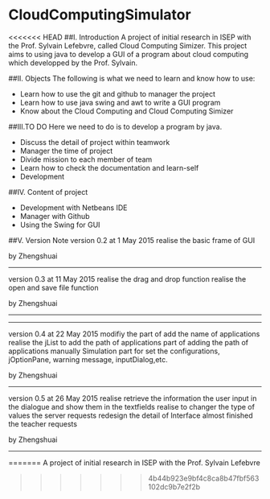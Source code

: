 # CloudComputingSimulator
<<<<<<< HEAD
##I. Introduction
A project of initial research in ISEP with the Prof. Sylvain Lefebvre, called Cloud Computing Simizer. This project aims to using java to develop a GUI of a program about cloud computing which developped by the Prof. Sylvain.

##II. Objects
The following is what we need to learn and know how to use:

*	Learn how to use the git and github to manager the project
*	Learn how to use java swing and awt to write a GUI program
*	Know about the Cloud Computing and Cloud Computing Simizer

##III.TO DO
Here we need to do is to develop a program by java.

*	Discuss the detail of project within teamwork
*	Manager the time of project
*	Divide mission to each member of team
*	Learn how to check the documentation and learn-self
*	Development

##IV. Content of project
*	Development with Netbeans IDE
*	Manager with Github
*	Using the Swing for GUI

##V. Version Note
version 0.2 at 1 May 2015
realise the basic frame of GUI

by Zhengshuai

---
version 0.3 at 11 May 2015
realise the drag and drop function
realise the open and save file function

by Zhengshuai

---
---
version 0.4 at 22 May 2015
modifiy the part of add the name of applications
realise the jList to add the path of applications
part of adding  the path  of applications manually
Simulation part for set the configurations, jOptionPane, warning message, inputDialog,etc.

by Zhengshuai

---
version 0.5 at 26 May 2015
realise retrieve the information the user input in the dialogue and show them in the textfields
realise to changer the type of values the server requests
redesign the detail of Interface
almost finished the teacher requests

by Zhengshuai

---

=======
A project of initial research in ISEP with the Prof. Sylvain Lefebvre
>>>>>>> 4b44b923e9bf4c8ca8b47fbf563102dc9b7e2f2b
